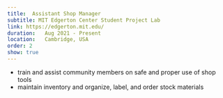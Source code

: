 ```yaml
---
title:  Assistant Shop Manager
subtitle: MIT Edgerton Center Student Project Lab
link: https://edgerton.mit.edu/
duration:   Aug 2021 - Present
location:   Cambridge, USA
order: 2
show: true
---
```


- train and assist community members on safe and proper use of shop tools
- maintain inventory and organize, label, and order stock materials